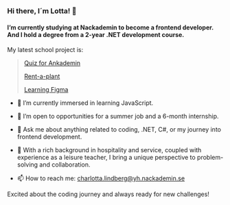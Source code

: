 ### Hi there, I´m Lotta! 👋

<!--
**Xayida83/Xayida83** is a ✨ _special_ ✨ repository because its `README.md` (this file) appears on your GitHub profile.

Here are some ideas to get you started:-->

#### I’m currently studying at Nackademin to become a frontend developer. And I hold a degree from a 2-year .NET development course.
My latest school project is:
> [Quiz for Ankademin](https://quizforankademin.netlify.app/)  
> 
> [Rent-a-plant](https://rentaplant.netlify.app/)
>
> [Learning Figma](https://www.figma.com/file/ZfFxDSgQZcl6wL0yzWW5f2/Portfolio?type=design&node-id=0%3A1&mode=design&t=xF52UrD7k12yfcnU-1)

- 🌱 I’m currently immersed in learning JavaScript.
 
- 👯 I’m open to opportunities for a summer job and a 6-month internship.

- 💬 Ask me about anything related to coding, .NET, C#, or my journey into frontend development.

- 🌟 With a rich background in hospitality and service, coupled with experience as a leisure teacher, I bring a unique perspective to problem-solving and collaboration.
  
- 📫 How to reach me: charlotta.lindberg@yh.nackademin.se
  
Excited about the coding journey and always ready for new challenges! 
